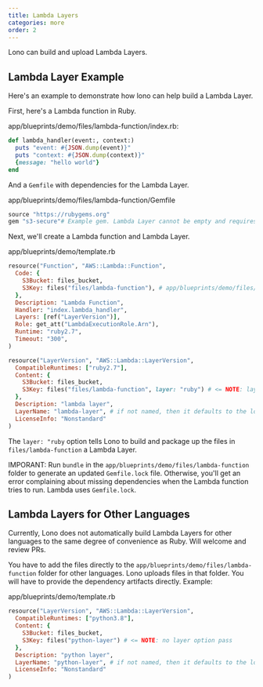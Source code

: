 ```yaml
---
title: Lambda Layers
categories: more
order: 2
---
```


Lono can build and upload Lambda Layers.

## Lambda Layer Example

Here's an example to demonstrate how lono can help build a Lambda Layer.

First, here's a Lambda function in Ruby.

app/blueprints/demo/files/lambda-function/index.rb:

```ruby
def lambda_handler(event:, context:)
  puts "event: #{JSON.dump(event)}"
  puts "context: #{JSON.dump(context)}"
  {message: "hello world"}
end
```

And a `Gemfile` with dependencies for the Lambda Layer.

app/blueprints/demo/files/lambda-function/Gemfile

```ruby
source "https://rubygems.org"
gem "s3-secure"# Example gem. Lambda Layer cannot be empty and requires at least one dependency.
```

Next, we'll create a Lambda function and Lambda Layer.

app/blueprints/demo/template.rb

```ruby
resource("Function", "AWS::Lambda::Function",
  Code: {
    S3Bucket: files_bucket,
    S3Key: files("files/lambda-function"), # app/blueprints/demo/files/lambda-function
  },
  Description: "Lambda Function",
  Handler: "index.lambda_handler",
  Layers: [ref("LayerVersion")],
  Role: get_att("LambdaExecutionRole.Arn"),
  Runtime: "ruby2.7",
  Timeout: "300",
)

resource("LayerVersion", "AWS::Lambda::LayerVersion",
  CompatibleRuntimes: ["ruby2.7"],
  Content: {
    S3Bucket: files_bucket,
    S3Key: files("files/lambda-function", layer: "ruby") # <= NOTE: layer: "ruby"
  },
  Description: "lambda layer",
  LayerName: "lambda-layer", # if not named, then it defaults to the logical id
  LicenseInfo: "Nonstandard"
)
```

The `layer: "ruby` option tells Lono to build and package up the files in `files/lambda-function` a Lambda Layer.

IMPORANT: Run `bundle` in the `app/blueprints/demo/files/lambda-function` folder to generate an updated `Gemfile.lock` file. Otherwise, you'll get an error complaining about missing dependencies when the Lambda function tries to run.  Lambda uses `Gemfile.lock`.

## Lambda Layers for Other Languages

Currently, Lono does not automatically build Lambda Layers for other languages to the same degree of convenience as Ruby. Will welcome and review PRs.

You have to add the files directly to the `app/blueprints/demo/files/lambda-function` folder for other languages. Lono uploads files in that folder. You will have to provide the dependency artifacts directly. Example:

app/blueprints/demo/template.rb

```ruby
resource("LayerVersion", "AWS::Lambda::LayerVersion",
  CompatibleRuntimes: ["python3.8"],
  Content: {
    S3Bucket: files_bucket,
    S3Key: files("python-layer") # <= NOTE: no layer option pass
  },
  Description: "python layer",
  LayerName: "python-layer", # if not named, then it defaults to the logical id
  LicenseInfo: "Nonstandard"
)
```
